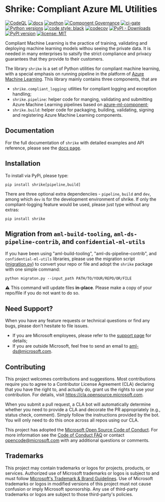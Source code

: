# Shrike: Compliant Azure ML Utilities

[![CodeQL](https://github.com/Azure/shrike/actions/workflows/codeql-analysis.yml/badge.svg)](https://github.com/Azure/shrike/actions/workflows/codeql-analysis.yml)
[![docs](https://github.com/Azure/shrike/actions/workflows/docs.yml/badge.svg)](https://github.com/Azure/shrike/actions/workflows/docs.yml)
[![python](https://github.com/Azure/shrike/actions/workflows/python.yml/badge.svg)](https://github.com/Azure/shrike/actions/workflows/python.yml)
[![Component Governance](https://dev.azure.com/msdata/Vienna/_apis/build/status/aml-ds/Azure.shrike%20Component%20Governance?branchName=main)](https://dev.azure.com/msdata/Vienna/_build/latest?definitionId=16088&branchName=main)
[![ci-gate](https://dev.azure.com/msdata/Vienna/_apis/build/status/aml-ds/Azure.shrike%20ci-gate?branchName=main)](https://dev.azure.com/msdata/Vienna/_build/latest?definitionId=16115&branchName=main)
[![Python versions](https://img.shields.io/badge/python-3.6+-blue.svg)](https://www.python.org/downloads/)
[![code style: black](https://img.shields.io/badge/code%20style-black-000000.svg)](https://github.com/psf/black)
[![codecov](https://codecov.io/gh/Azure/shrike/branch/main/graph/badge.svg?token=sSq0BKlfTu)](https://codecov.io/gh/Azure/shrike)
[![PyPI - Downloads](https://img.shields.io/pypi/dm/shrike)](https://pypi.org/project/shrike/)
[![PyPI version](https://badge.fury.io/py/shrike.svg)](https://badge.fury.io/py/shrike)
[![license: MIT](https://img.shields.io/badge/License-MIT-purple.svg)](LICENSE)

Compliant Machine Learning is the practice of training, validating and deploying
machine learning models withou seeing the private data. It is needed in many
enterprises to satsify the strict compliance and privacy guarantees that 
they provide to their customers.

The library `shrike` is a set of Python utilities for compliant machine
learning, with a special emphasis on running pipeline in the platform of 
[Azure Machine Learning](https://github.com/Azure/azureml-examples). This
library mainly contains three components, that are

-  `shrike.compliant_logging`: utlities for compliant logging and 
exception handling;
-  `shrike.pipeline`: helper code for manging, validating and submitting Azure
Machine Learning pipelines based on 
[azure-ml-component](https://aka.ms/azure-ml-component-reference);
-  `shrike.build`: helper code for packaging, building, validating, signing and
registering Azure Machine Learning components.

## Documentation
For the full documentation of `shrike` with detailed examples and API reference, 
please see the [docs page](http://azure.github.io/shrike).


## Installation
To install via PyPi, please type:
```pwsh
pip install shrike[pipeline,build]
```
There are three optional extra dependenciies - `pipeline`, `build` and `dev`, 
among which `dev` is for the development environment of shrike. 
If only the compliant-logging feature would be used, please 
just type without any extras:
```pwsh
pip install shrike
```

## Migration from `aml-build-tooling`, `aml-ds-pipeline-contrib`, and `confidential-ml-utils`
If you have been using "aml-build-tooling", "aml-ds-pipeline-contrib", and `confidential-ml-utils` libraries, please use the migration script ([migration.py](https://github.com/Azure/shrike/blob/main/migration.py)) to convert your repo or file and adopt the `shrike` package with one simple command:
```pwsh
python migraton.py --input_path PATH/TO/YOUR/REPO/OR/FILE
```
:warning: This command will update files **in-place**. Please make a copy of your repo/file if you do not want to do so.

## Need Support?
When you have any feature requests or technical questions or find
any bugs, please don't hesitate to file issues.

- If you are Microsoft employees, please refer to the 
[support page](https://aka.ms/aml/support) for details;
- If you are outside Microsoft, feel free to send an email
to [aml-ds@microsoft.com](mailto:aml-ds@microsoft.com). 


## Contributing

This project welcomes contributions and suggestions. Most contributions require
you to agree to a Contributor License Agreement (CLA) declaring that you have
the right to, and actually do, grant us the rights to use your contribution.
For details, visit https://cla.opensource.microsoft.com.

When you submit a pull request, a CLA bot will automatically determine whether
you need to provide a CLA and decorate the PR appropriately (e.g., status check,
comment). Simply follow the instructions provided by the bot. You will only need
to do this once across all repos using our CLA.

This project has adopted the
[Microsoft Open Source Code of Conduct](https://opensource.microsoft.com/codeofconduct/).
For more information see the
[Code of Conduct FAQ](https://opensource.microsoft.com/codeofconduct/faq/) or
contact [opencode@microsoft.com](mailto:opencode@microsoft.com) with any
additional questions or comments.


## Trademarks

This project may contain trademarks or logos for projects, products, or services. Authorized use of Microsoft 
trademarks or logos is subject to and must follow 
[Microsoft's Trademark & Brand Guidelines](https://www.microsoft.com/en-us/legal/intellectualproperty/trademarks/usage/general).
Use of Microsoft trademarks or logos in modified versions of this project must not cause confusion or imply Microsoft sponsorship.
Any use of third-party trademarks or logos are subject to those third-party's policies.
